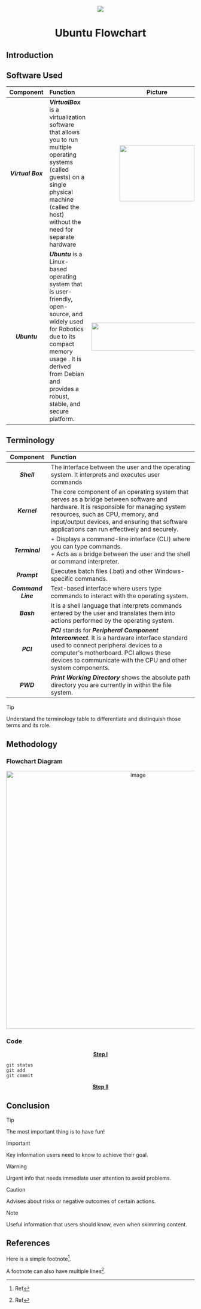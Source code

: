 <p align="center">
  <img src="https://s-m.com.sa/ar/images/logo.png" />

<h1 align="center"; color="blue">Ubuntu Flowchart</h1>

## **Introduction**



## **Software Used**
| Component | Function | Picture |
| :---:        |     :---     |          :---: |
| ***Virtual Box***   | ***VirtualBox*** is a virtualization software that allows you to run multiple operating systems (called guests) on a single physical machine (called the host) without the need for separate hardware    | <img src="https://upload.wikimedia.org/wikipedia/commons/thumb/f/ff/VirtualBox_2024_Logo.svg/1200px-VirtualBox_2024_Logo.svg.png" width="200" height="150"/>    |
| ***Ubuntu***    | ***Ubuntu*** is a Linux-based operating system that is user-friendly, open-source, and widely used for Robotics due to its compact memory usage . It is derived from Debian and provides a robust, stable, and secure platform.       | <img src="https://linuxiac.b-cdn.net/wp-content/uploads/2022/03/ubuntu-logo.png" width="350" height="75" />     |

## **Terminology**
| Component | Function |
| :---:        |     :---      | 
| ***Shell***   | The interface between the user and the operating system. It interprets and executes user commands     | 
| ***Kernel***    | The core component of an operating system that serves as a bridge between software and hardware. It is responsible for managing system resources, such as CPU, memory, and input/output devices, and ensuring that software applications can run effectively and securely.       | 
| ***Terminal***   | + Displays a command-line interface (CLI) where you can type commands. <br/> + Acts as a bridge between the user and the shell or command interpreter.     | 
| _**Prompt**_    | Executes batch files (.bat) and other Windows-specific commands.       | 
| _**Command Line**_   | Text-based interface where users type commands to interact with the operating system.     | 
| _**Bash**_    | It is a shell language that interprets commands entered by the user and translates them into actions performed by the operating system.       | 
| _**PCI**_   | _**PCI**_ stands for _**Peripheral Component Interconnect**_. It is a hardware interface standard used to connect peripheral devices to a computer's motherboard. PCI allows these devices to communicate with the CPU and other system components.     | 
| _**PWD**_    | _**Print Working Directory**_ shows the absolute path directory you are currently in within the file system.      | 

> [!TIP]
> Understand the terminology table to differentiate and distinquish those terms and its role.


## **Methodology**
### Flowchart Diagram
<p align="center" >
 <img width="689" alt="image" src="https://github.com/user-attachments/assets/dedd94a5-72da-493e-9f17-a9cc0aa16448" />

</p>


### Code
<p align="center" >
  <ins> <b> Step I </b> </ins>
</p>

  ```
git status
git add
git commit
```
<p align="center" >
  <ins> <b> Step II </b> </ins>
</p>


## **Conclusion**
> [!TIP]
> The most important thing is to have fun!

> [!IMPORTANT]
> Key information users need to know to achieve their goal.

> [!WARNING]
> Urgent info that needs immediate user attention to avoid problems.

> [!CAUTION]
> Advises about risks or negative outcomes of certain actions.

> [!NOTE]
> Useful information that users should know, even when skimming content.

## **References**
Here is a simple footnote[^1].

A footnote can also have multiple lines[^2].

[^1]: Ref

[^2]: Ref






